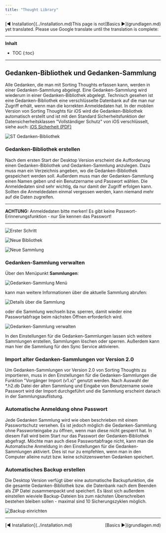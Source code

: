 ```yaml
---
title: "Thought Library"
---
```


<div class="pageNavigation">
<div style="float:left;">
   [◀️ Installation](../installation.md)
</div>
<div style="float:right;">
  [Basics ▶️](grundlagen.md)
</div>
</div>  

<div class="notTranslated">
This page is not yet translated. Please use Google translate until the translation is complete:
<div id="google_translate_element"></div>
</div>    

---------------
__Inhalt__
* TOC
{:toc}
---------------

## Gedanken-Bibliothek und Gedanken-Sammlung

Alle Gedanken, die man mit Sorting Thoughts erfassen kann, werden in einer Gedanken-Sammlung abgelegt. Eine Gedanken-Sammlung wird wiederum in einer Gedanken-Bibliothek abgelegt. Technisch gesehen ist eine Gedanken-Bibliothek eine verschlüsselte Datenbank auf die man nur Zugriff erhält, wenn man die korrekten Anmeldedaten hat. In der mobilen Version von Sorting Thoughts für iOS wird die Gedanken-Bibliothek automatisch erstellt und ist mit den Standard Sicherheitsfunktion der Datensicherheitsklassen "Vollständiger Schutz" von iOS verschlüsselt, siehe auch: [iOS Sicherheit (PDF)](https://images.apple.com/de/business/docs/iOS_Security_Guide.pdf)

![ST Gedanken-Bibliothek](../assets/images/ST-Doku-Diagramme.001.png)


### Gedanken-Bibliothek erstellen

Nach dem ersten Start der Desktop Version erscheint die Aufforderung einen Gedanken-Bibliothek und Gedanken-Sammlung anzulegen. Dazu muss man ein Verzeichnis angeben, wo die Gedanken-Bibliothek gespeichert werden soll. Außerdem muss man der Gedanken-Sammlung einen Namen geben und ein Benutzername und Passwort wählen. Die Anmeldedaten sind sehr wichtig, da nur damit der Zugriff erfolgen kann. Sollten die Anmeldedaten einmal vergessen werden, kann niemand mehr auf die Daten zugreifen.  

-----

**ACHTUNG:**
Anmeldedaten bitte merken! Es gibt keine Passwort-Erinnerungsfunktion - nur Sie kennen das Passwort!

-----

![Erster Schritt](../assets/images/start-erster-schritt.png)

![Neue Bibliothek](../assets/images/start-neue-bibliothek.png)

![Neue Sammlung](../assets/images/start-neue-sammlung.png)

### Gedanken-Sammlung verwalten

Über den Menüpunkt **Sammlungen**:

![Gedanken-Sammlung Menü](../assets/images/gedanken-sammlung-menu.png)

kann man weitere Informationen über die aktuelle Sammlung abrufen:

![Details über die Sammlung](../assets/images/gedanken-sammlung-info.png)

oder die Sammlung wechseln bzw. sperren, damit wieder eine Passwortabfrage beim nächsten Öffnen erforderlich wird.

![Gedanken-Sammlung verwalten](../assets/images/gedanken-sammlung-verwalten.png)

In den Einstellungen für die Gedanken-Sammlungen lassen sich weitere Sammlungen erstellen, Sammlungen löschen oder sperren. Außerdem kann man hier die Sammlung für den Sync Service aktivieren.


### Import alter Gedanken-Sammlungen vor Version 2.0

Um Gedanken-Sammlungen vor Version 2.0 von Sorting Thoughts zu importieren, muss in den Einstellungen für die Gedanken-Sammlungen die Funktion "Vorgänger Import (v1.x)" genutzt werden. Nach Auswahl der  *.h2.db Datei der alten Sammlung und Eingabe von Benutzername sowie Passwort wird der Import durchgeführt und die Sammlung erscheint danach in der Sammlungsauflistung.


### Automatische Anmeldung ohne Passwort

Jede Gedanken Sammlung wird wie oben beschrieben mit einem Passwortschutz versehen. Es ist jedoch möglich die Gedanken-Sammlung ohne Passworteingabe zu öffnen, wenn man diese nicht gesperrt hat. In diesem Fall wird beim Start nur das Passwort der Gedanken-Bibliothek abgefragt. Möchte man auch diese Passwortabfrage nicht, kann man die Automatische Anmeldung in den Einstellungen für die Gedanken-Sammlungen aktiviert. Dies ist nur zu empfehlen, wenn man in den Computer alleine nutzt bzw. keine schützenswerten Gedanken speichert.

### Automatisches Backup erstellen

Die Desktop Version verfügt über eine automatische Backupfunktion, die die gesamte Gedanken-Bibliothek bzw. die Datenbank nach dem Beenden als ZIP Datei zusammenpackt und speichert. Es lässt sich außerdem einstellen wieviele Backup-Dateien bis zum nächsten Überschreiben bestehen bleiben sollen - maximal sind 10 Sicherungszyklen möglich.

![Backup einrichten](../assets/images/backup.png)

---------------

<div class="pageNavigation">
<div style="float:left;">
   [◀️ Installation](../installation.md)
</div>
<div style="float:right;">
  [Basics ▶️](grundlagen.md)
</div>
</div>
